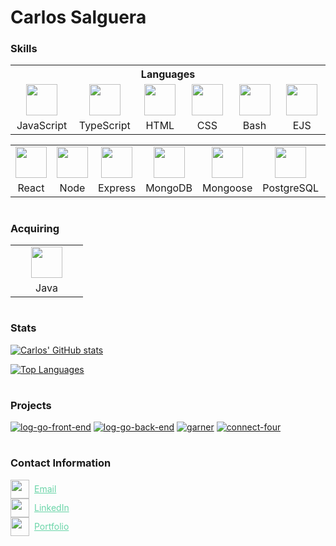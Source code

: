 # Carlos Salguera

### Skills

<table>
  <tr>
    <th colspan="6" style="text-align:center">
      Languages
    </th>
  </tr>
  <tr>
    <td style="text-align:center">
      <img src="https://cdn.jsdelivr.net/gh/devicons/devicon/icons/javascript/javascript-original.svg" width="50px"/>
    </td>
    <td style="text-align:center">
      <img src="https://cdn.jsdelivr.net/gh/devicons/devicon/icons/typescript/typescript-original.svg" width="50px"/>
    </td>
    <td style="text-align:center">
      <img src="https://cdn.jsdelivr.net/gh/devicons/devicon/icons/html5/html5-original.svg" width="50px"/>
    </td>
    <td style="text-align:center">
      <img src="https://cdn.jsdelivr.net/gh/devicons/devicon/icons/css3/css3-original.svg" width="50px"/>
    </td>
    <td style="text-align:center">
      <img src="https://cdn.jsdelivr.net/gh/devicons/devicon/icons/bash/bash-original.svg" width="50px"/>
    </td>
    <td style="text-align:center">
      <img src="https://cdn.icon-icons.com/icons2/2107/PNG/512/file_type_ejs_icon_130626.png" width="50px"/>
    </td>
  </tr>
  <tr>
    <td style="text-align:center" width="100px">JavaScript</td>
    <td style="text-align:center" width="100px">TypeScript</td>
    <td style="text-align:center" width="100px">HTML</td>
    <td style="text-align:center" width="100px">CSS</td>
    <td style="text-align:center" width="100px">Bash</td>
    <td style="text-align:center" width="100px">EJS</td>
  </tr>
</table>

<table>
  <tr>
    <td style="text-align:center">
      <img src="https://cdn.jsdelivr.net/gh/devicons/devicon/icons/react/react-original.svg" width="50px"/>
    </td>
    <td style="text-align:center">
      <img src="https://cdn.jsdelivr.net/gh/devicons/devicon/icons/nodejs/nodejs-original.svg" width="50px"/>
    </td>
    <td style="text-align:center">
      <img src="https://cdn.jsdelivr.net/gh/devicons/devicon/icons/express/express-original.svg" width="50px"/>
    </td>
    <td style="text-align:center">
      <img src="https://cdn.jsdelivr.net/gh/devicons/devicon/icons/mongodb/mongodb-original.svg" width="50px"/>
    </td>
    <td style="text-align:center">
      <img src="https://i.imgur.com/qfArKK8.png" width="50px"/>
    </td>
    <td style="text-align:center">
      <img src="https://cdn.jsdelivr.net/gh/devicons/devicon/icons/postgresql/postgresql-original.svg" width="50px"/>
    </td>
    <td style="text-align:center">
      <img src="https://cdn.jsdelivr.net/gh/devicons/devicon/icons/sequelize/sequelize-original.svg" width="50px"/>
    </td>
  </tr>
  <tr>
    <td style="text-align:center" width="100px">React</td>
    <td style="text-align:center" width="100px">Node</td>
    <td style="text-align:center" width="100px">Express</td>
    <td style="text-align:center" width="100px">MongoDB</td>
    <td style="text-align:center" width="100px">Mongoose</td>
    <td style="text-align:center" width="100px">PostgreSQL</td>
    <td style="text-align:center" width="100px">Sequelize</td>
  </tr>
</table>

#

### Acquiring

<table>
  <tr>
    <td style="text-align:center">
      <img src="https://cdn.jsdelivr.net/gh/devicons/devicon/icons/java/java-original.svg" width="50px"/>
    </td>
  </tr>
  <tr>
    <td style="text-align:center" width="100px">Java</td>
  </tr>
</table>

#

### Stats

[![Carlos' GitHub stats](https://github-readme-stats.vercel.app/api?username=csalguera&hide=stars,issues&count_private=true&show_icons=true&theme=synthwave)](https://github.com/csalguera/github-readme-stats)

[![Top Languages](https://github-readme-stats.vercel.app/api/top-langs/?username=csalguera&langs_count=10&layout=compact&count_private=true&theme=synthwave)](https://github.com/csalguera/github-readme-stats)

#

### Projects

[![log-go-front-end](https://github-readme-stats.vercel.app/api/pin/?username=csalguera&repo=log-go-front-end&theme=synthwave)](https://github.com/csalguera/log-go-front-end) [![log-go-back-end](https://github-readme-stats.vercel.app/api/pin/?username=csalguera&repo=log-go-back-end&theme=synthwave)](https://github.com/csalguera/log-go-back-end) [![garner](https://github-readme-stats.vercel.app/api/pin/?username=csalguera&repo=garner&theme=synthwave)](https://github.com/csalguera/garner) [![connect-four](https://github-readme-stats.vercel.app/api/pin/?username=csalguera&repo=connect-four&theme=synthwave)](https://github.com/csalguera/connect-four)

#

### Contact Information

<div style="display: flex; align-items: center;">
  <img src="https://i.imgur.com/66I52fG.png" align="center" width="30px"/>
  <a href="mailto:carlos.e.salguera@gmail.com" align="center" style="margin-left: 8px; color: #6ad5a8;">Email</a>
</div>

<div style="display: flex; align-items: center;">
  <img src="https://i.imgur.com/59N1LTh.png" width="30px"/>
  <a href="https://www.linkedin.com/in/carlos-salguera/" style="margin-left: 8px; color: #6ad5a8;">LinkedIn</a>
</div>

<div style="display: flex; align-items: center;">
  <img src="https://i.imgur.com/OgNiXXo.png" width="30px"/>
  <a href="https://csalguera-portfolio.netlify.app/" style="margin-left: 8px; color: #6ad5a8;">Portfolio</a>
</div>
